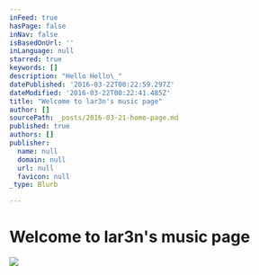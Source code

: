 ```yaml
---
inFeed: true
hasPage: false
inNav: false
isBasedOnUrl: ''
inLanguage: null
starred: true
keywords: []
description: "Hello Hello\_"
datePublished: '2016-03-22T00:22:59.297Z'
dateModified: '2016-03-22T00:22:41.485Z'
title: "Welcome to lar3n's music page"
author: []
sourcePath: _posts/2016-03-21-home-page.md
published: true
authors: []
publisher:
  name: null
  domain: null
  url: null
  favicon: null
_type: Blurb

---
```

# Welcome to lar3n's music page
![](https://the-grid-user-content.s3-us-west-2.amazonaws.com/2f0be0dd-09bf-4f3a-878b-11e7a8327025.jpg)